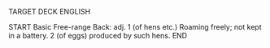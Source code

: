 TARGET DECK
ENGLISH

START
Basic
Free-range
Back: adj. 1 (of hens etc.) Roaming freely; not kept in a battery. 2 (of eggs) produced by such hens.
END
